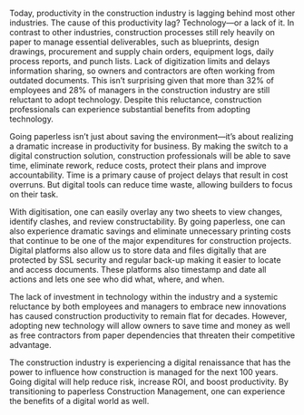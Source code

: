 Today, productivity in the construction industry is lagging behind most other industries. The cause of this productivity lag? Technology—or a lack of it. In contrast to other industries, construction processes still rely heavily on paper to manage essential deliverables, such as blueprints, design drawings, procurement and supply chain orders, equipment logs, daily process reports, and punch lists. Lack of digitization limits and delays information sharing, so owners and contractors are often working from outdated documents. This isn’t surprising given that more than 32% of employees and 28% of managers in the construction industry are still reluctant to adopt technology. Despite this reluctance, construction professionals can experience substantial benefits from adopting technology.

Going paperless isn’t just about saving the environment—it’s about realizing a dramatic increase in productivity for business. By making the switch to a digital construction solution, construction professionals will be able to save time, eliminate rework, reduce costs, protect their plans and improve accountability. Time is a primary cause of project delays that result in cost overruns. But digital tools can reduce time waste, allowing builders to focus on their task.

With digitisation, one can easily overlay any two sheets to view changes, identify clashes, and review constructability. By going paperless, one can also experience dramatic savings and eliminate unnecessary printing costs that continue to be one of the major expenditures for construction projects. Digital platforms also allow us to store data and files digitally that are protected by SSL security and regular back-up making it easier to locate and access documents. These platforms also timestamp and date all actions and lets one see who did what, where, and when.

The lack of investment in technology within the industry and a systemic reluctance by both employees and managers to embrace new innovations has caused construction productivity to remain flat for decades. However, adopting new technology will allow owners to save time and money as well as free contractors from paper dependencies that threaten their competitive advantage.

The construction industry is experiencing a digital renaissance that has the power to influence how construction is managed for the next 100 years. Going digital will help reduce risk, increase ROI, and boost productivity. By transitioning to paperless Construction Management, one can experience the benefits of a digital world as well.
